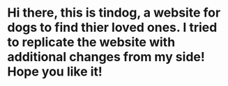 # Hi there, this is tindog, a website for dogs to find thier loved ones. I tried to replicate the website with additional changes from my side! Hope you like it!
